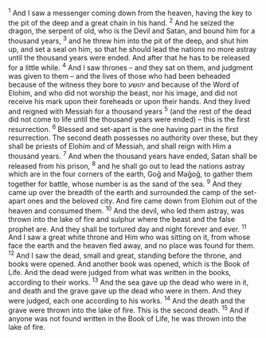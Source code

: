 <sup>1</sup> And I saw a messenger coming down from the heaven, having the key to the pit of the deep and a great chain in his hand.
<sup>2</sup> And he seized the dragon, the serpent of old, who is the Devil and Satan, and bound him for a thousand years,
<sup>3</sup> and he threw him into the pit of the deep, and shut him up, and set a seal on him, so that he should lead the nations no more astray until the thousand years were ended. And after that he has to be released for a little while.
<sup>4</sup> And I saw thrones – and they sat on them, and judgment was given to them – and the lives of those who had been beheaded because of the witness they bore to יהושע and because of the Word of Elohim, and who did not worship the beast, nor his image, and did not receive his mark upon their foreheads or upon their hands. And they lived and reigned with Messiah for a thousand years
<sup>5</sup> (and the rest of the dead did not come to life until the thousand years were ended) – this is the first resurrection.
<sup>6</sup> Blessed and set-apart is the one having part in the first resurrection. The second death possesses no authority over these, but they shall be priests of Elohim and of Messiah, and shall reign with Him a thousand years.
<sup>7</sup> And when the thousand years have ended, Satan shall be released from his prison,
<sup>8</sup> and he shall go out to lead the nations astray which are in the four corners of the earth, Goḡ and Maḡoḡ, to gather them together for battle, whose number is as the sand of the sea.
<sup>9</sup> And they came up over the breadth of the earth and surrounded the camp of the set-apart ones and the beloved city. And fire came down from Elohim out of the heaven and consumed them.
<sup>10</sup> And the devil, who led them astray, was thrown into the lake of fire and sulphur where the beast and the false prophet are. And they shall be tortured day and night forever and ever.
<sup>11</sup> And I saw a great white throne and Him who was sitting on it, from whose face the earth and the heaven fled away, and no place was found for them.
<sup>12</sup> And I saw the dead, small and great, standing before the throne, and books were opened. And another book was opened, which is the Book of Life. And the dead were judged from what was written in the books, according to their works.
<sup>13</sup> And the sea gave up the dead who were in it, and death and the grave gave up the dead who were in them. And they were judged, each one according to his works.
<sup>14</sup> And the death and the grave were thrown into the lake of fire. This is the second death.
<sup>15</sup> And if anyone was not found written in the Book of Life, he was thrown into the lake of fire.
